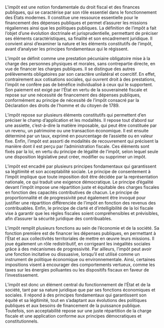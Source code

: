 L'impôt est une notion fondamentale du droit fiscal et des finances publiques, qui se caractérise par son rôle essentiel dans le fonctionnement des États modernes. Il constitue une ressource essentielle pour le financement des dépenses publiques et permet d’assurer les missions régaliennes ainsi que les politiques publiques. La définition de l’impôt a fait l’objet d’une évolution doctrinale et jurisprudentielle, permettant de préciser ses éléments caractéristiques, sa finalité et son encadrement juridique. Il convient ainsi d’examiner la nature et les éléments constitutifs de l’impôt, avant d’analyser les principes fondamentaux qui le régissent.

L’impôt se définit comme une prestation pécuniaire obligatoire mise à la charge des personnes physiques et morales, sans contrepartie directe, en vue de financer les charges publiques. Il se distingue des autres prélèvements obligatoires par son caractère unilatéral et coercitif. En effet, contrairement aux cotisations sociales, qui ouvrent droit à des prestations, l’impôt ne confère pas de bénéfice individualisé à ceux qui le supportent. Son paiement est exigé par l’État en vertu de la souveraineté fiscale et repose sur une nécessité de financement des dépenses publiques, conformément au principe de nécessité de l’impôt consacré par la Déclaration des droits de l’homme et du citoyen de 1789.

L’impôt repose sur plusieurs éléments constitutifs qui permettent d’en préciser le champ d’application et les modalités. Il repose tout d’abord sur une assiette, c’est-à-dire la matière imposable, qui peut être constituée par un revenu, un patrimoine ou une transaction économique. Il est ensuite déterminé par un taux, exprimé en pourcentage de l’assiette ou en valeur fixe. Enfin, l’impôt est assorti de modalités de recouvrement qui précisent la manière dont il est perçu par l’administration fiscale. Ces éléments sont fixés par la loi, en vertu du principe de légalité de l’impôt, selon lequel seule une disposition législative peut créer, modifier ou supprimer un impôt.

L’impôt est encadré par plusieurs principes fondamentaux qui garantissent sa légitimité et son acceptabilité sociale. Le principe de consentement à l’impôt implique que toute imposition doit être décidée par la représentation nationale, ce qui traduit une exigence démocratique. Le principe d’égalité devant l’impôt impose une répartition juste et équitable des charges fiscales en fonction des capacités contributives de chacun. Le principe de proportionnalité et de progressivité peut également être invoqué pour justifier une répartition différenciée de l’impôt en fonction des revenus des contribuables. Enfin, le principe de clarté et d’intelligibilité de la loi fiscale vise à garantir que les règles fiscales soient compréhensibles et prévisibles, afin d’assurer la sécurité juridique des contribuables.

L’impôt remplit plusieurs fonctions au sein de l’économie et de la société. Sa fonction première est de financer les dépenses publiques, en permettant à l’État et aux collectivités territoriales de mettre en œuvre leurs missions. Il joue également un rôle redistributif, en corrigeant les inégalités sociales grâce à des mécanismes de progressivité. Par ailleurs, l’impôt peut avoir une fonction incitative ou dissuasive, lorsqu’il est utilisé comme un instrument de politique économique ou environnementale. Ainsi, certaines impositions visent à encourager des comportements vertueux, comme les taxes sur les énergies polluantes ou les dispositifs fiscaux en faveur de l’investissement.

L’impôt est donc un élément central du fonctionnement de l’État et de la société, tant par sa nature juridique que par ses fonctions économiques et sociales. Il répond à des principes fondamentaux qui garantissent son équité et sa légitimité, tout en s’adaptant aux évolutions des politiques publiques et aux besoins de financement de la puissance publique. Toutefois, son acceptabilité repose sur une juste répartition de la charge fiscale et une application conforme aux principes démocratiques et constitutionnels.